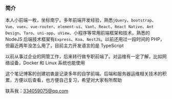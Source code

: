 ### 简介

本人小前端一枚，坐标南宁。多年前端开发经验，熟悉`jQuery`、`bootstrap`、`Vue`、`vuex`、`vue-router`、`element-ui`、`Vant`、`React`、`React Native`、`Ant Design`、`Taro`、`uni-app`、`uView`、小程序等常用前端框架和技术。熟悉的 NodeJS 后端技术框架有`Express`、`Koa`、`NestJS`。以前还用过一段时间的 PHP，但最近两年没怎么用了，目前主力开发语言的是 TypeScript

以前从事过企业的网管工作，后来转行做专职前端了。对运维有一定了解，比如网络设备，Docker 和 Linux 系统也能使用

这个笔记博客的创建初衷是记录多年的自学前端、后端和服务器运维相关技术的积累，方便以后查看，也方便自己复习，希望对大家有所帮助

联系我：<334059075@qq.com>
